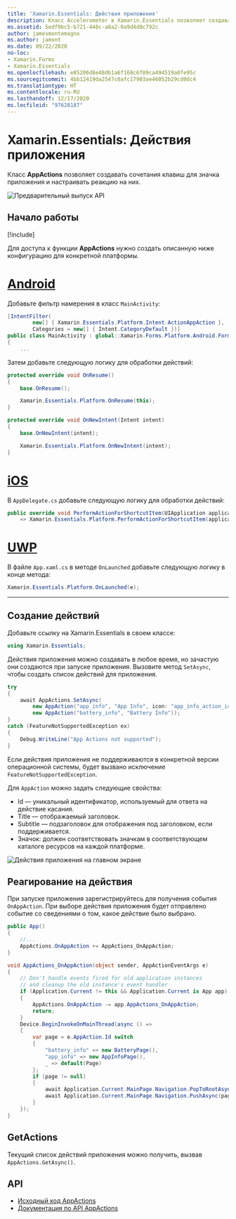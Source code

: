 ```yaml
---
title: 'Xamarin.Essentials: Действия приложения'
description: Класс Accelerometer в Xamarin.Essentials позволяет создавать сочетания клавиш для значка приложения и настраивать реакцию на них.
ms.assetid: 5edf9bc5-b721-448c-a8a2-0a9d4d0c792c
author: jamesmontemagno
ms.author: jamont
ms.date: 09/22/2020
no-loc:
- Xamarin.Forms
- Xamarin.Essentials
ms.openlocfilehash: e85206d8e48db1a6f168c6f89ca494519a0fe95c
ms.sourcegitcommit: 4bb12419da2547c0afc17903ae46052b29cd0dc4
ms.translationtype: HT
ms.contentlocale: ru-RU
ms.lasthandoff: 12/17/2020
ms.locfileid: "97628187"
---
```

# <a name="no-locxamarinessentials-app-actions"></a>Xamarin.Essentials: Действия приложения

Класс **AppActions** позволяет создавать сочетания клавиш для значка приложения и настраивать реакцию на них.

![Предварительный выпуск API](~/media/shared/preview.png)

## <a name="get-started"></a>Начало работы

[!include[](~/essentials/includes/get-started.md)]

Для доступа к функции **AppActions** нужно создать описанную ниже конфигурацию для конкретной платформы.

# <a name="android"></a>[Android](#tab/android)

Добавьте фильтр намерения в класс `MainActivity`:

```csharp
[IntentFilter(
        new[] { Xamarin.Essentials.Platform.Intent.ActionAppAction },
        Categories = new[] { Intent.CategoryDefault })]
public class MainActivity : global::Xamarin.Forms.Platform.Android.FormsAppCompatActivity
{
    ...
```

Затем добавьте следующую логику для обработки действий:

```csharp
protected override void OnResume()
{
    base.OnResume();

    Xamarin.Essentials.Platform.OnResume(this);
}

protected override void OnNewIntent(Intent intent)
{
    base.OnNewIntent(intent);

    Xamarin.Essentials.Platform.OnNewIntent(intent);
}
```

# <a name="ios"></a>[iOS](#tab/ios)

В `AppDelegate.cs` добавьте следующую логику для обработки действий:

```csharp
public override void PerformActionForShortcutItem(UIApplication application, UIApplicationShortcutItem shortcutItem, UIOperationHandler completionHandler)
    => Xamarin.Essentials.Platform.PerformActionForShortcutItem(application, shortcutItem, completionHandler);
```

# <a name="uwp"></a>[UWP](#tab/uwp)

В файле `App.xaml.cs` в методе `OnLaunched` добавьте следующую логику в конце метода:

```csharp
Xamarin.Essentials.Platform.OnLaunched(e);
```

-----

## <a name="create-actions"></a>Создание действий

Добавьте ссылку на Xamarin.Essentials в своем классе:

```csharp
using Xamarin.Essentials;
```
Действия приложения можно создавать в любое время, но зачастую они создаются при запуске приложения. Вызовите метод `SetAsync`, чтобы создать список действий для приложения.


```csharp
try
{
    await AppActions.SetAsync(
        new AppAction("app_info", "App Info", icon: "app_info_action_icon"),
        new AppAction("battery_info", "Battery Info"));
}
catch (FeatureNotSupportedException ex)
{
    Debug.WriteLine("App Actions not supported");
}
```

Если действия приложения не поддерживаются в конкретной версии операционной системы, будет вызвано исключение `FeatureNotSupportedException`. 

Для `AppAction` можно задать следующие свойства:

* Id — уникальный идентификатор, используемый для ответа на действие касания.
* Title — отображаемый заголовок.
* Subtitle — подзаголовок для отображения под заголовком, если поддерживается.
* Значок: должен соответствовать значкам в соответствующем каталоге ресурсов на каждой платформе.

![Действия приложения на главном экране](images/appactions.png)

## <a name="responding-to-actions"></a>Реагирование на действия

При запуске приложения зарегистрируйтесь для получения события `OnAppAction`. При выборе действия приложения будет отправлено событие со сведениями о том, какое действие было выбрано.

```csharp
public App()
{
    //...
    AppActions.OnAppAction += AppActions_OnAppAction;
}

void AppActions_OnAppAction(object sender, AppActionEventArgs e)
{
    // Don't handle events fired for old application instances
    // and cleanup the old instance's event handler
    if (Application.Current != this && Application.Current is App app)
    {
        AppActions.OnAppAction -= app.AppActions_OnAppAction;
        return;
    }
    Device.BeginInvokeOnMainThread(async () =>
    {
        var page = e.AppAction.Id switch
        {
            "battery_info" => new BatteryPage(),
            "app_info" => new AppInfoPage(),
            _ => default(Page)
        };
        if (page != null)
        {
            await Application.Current.MainPage.Navigation.PopToRootAsync();
            await Application.Current.MainPage.Navigation.PushAsync(page);
        }
    });
}
```

## <a name="getactions"></a>GetActions
Текущий список действий приложения можно получить, вызвав `AppActions.GetAsync()`.

## <a name="api"></a>API

- [Исходный код AppActions](https://github.com/xamarin/Essentials/tree/main/Xamarin.Essentials/AppActions)
- [Документация по API AppActions](xref:Xamarin.Essentials.AppActions)
